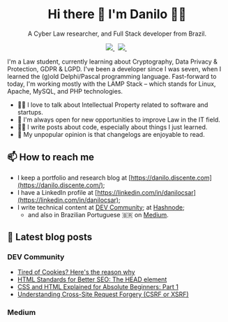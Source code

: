 <h1 align="center">
  Hi there 👋 I'm Danilo 👨‍💻
</h1>

<p align="center">
  A Cyber Law researcher, and Full Stack developer from Brazil.
</p>

<p align="center">
  <a href="https://dev.to/danilo" target="_blank">
    <img src="https://img.shields.io/badge/dev.to-0A0A0A?style=for-the-badge&logo=dev.to&logoColor=white" />
  </a>&nbsp;
  <a href="https://linkedin.com/in/danilocsar/" target="_blank">
    <img src="https://img.shields.io/badge/LinkedIn-0077B5?style=for-the-badge&logo=linkedin&logoColor=white" />
  </a>&nbsp;
</p>

I'm a Law student, currently learning about Cryptography, Data Privacy & Protection, GDPR & LGPD. I've been a developer since I was seven, when I learned the (g)old Delphi/Pascal programming language. Fast-forward to today, I'm working mostly with the LAMP Stack &ndash; which stands for Linux, Apache, MySQL, and PHP technologies.

- 👨‍⚖️ I love to talk about Intellectual Property related to software and startups.
- 🚀 I'm always open for new opportunities to improve Law in the IT field.
- 👨‍💻 I write posts about code, especially about things I just learned.
- 🤔 My unpopular opinion is that changelogs are enjoyable to read.

## 📫 How to reach me

- I keep a portfolio and research blog at [https://danilo.discente.com](https://danilo.discente.com/);
- I have a LinkedIn profile at [https://linkedin.com/in/danilocsar](https://linkedin.com/in/danilocsar);
- I write technical content at [DEV Community](https://dev.to/danilo); at [Hashnode](https://danilocesar.hashnode.dev/);
  - and also in Brazilian Portuguese 🇧🇷 on [Medium](https://danilocsar.medium.com/).

## 📝 Latest blog posts

### DEV Community
<!-- DEVTO:START -->
- [Tired of Cookies? Here&#39;s the reason why](https://dev.to/danilo/tired-of-cookies-heres-the-reason-why-22od)
- [HTML Standards for Better SEO: The HEAD element](https://dev.to/danilo/html-standards-for-better-seo-the-head-element-1cck)
- [CSS and HTML Explained for Absolute Beginners: Part 1](https://dev.to/danilo/css-and-html-explained-for-absolute-beginners-part-1-2hjd)
- [Understanding Cross-Site Request Forgery &lpar;CSRF or XSRF&rpar;](https://dev.to/danilo/understanding-cross-site-request-forgery-csrf-or-xsrf-3d95)
<!-- DEVTO:END -->

### Medium
<!-- MEDIUM:START -->
<!-- MEDIUM:END -->
